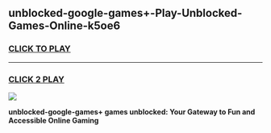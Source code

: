 
## unblocked-google-games+-Play-Unblocked-Games-Online-k5oe6
<h3>
<a href="https://premium76.site?title=unblocked-google-games+&ref=24A">CLICK TO PLAY</a></h3>
<hr>

<h3>
<a href="https://premium76.site?title=unblocked-google-games+&ref=24A">CLICK 2 PLAY</a>
  
</h3>

<a href="https://premium76.site?title=unblocked-google-games+&ref=24A"><img src="https://clearcache.store/games.png"></a>


**unblocked-google-games+ games unblocked: Your Gateway to Fun and Accessible Online Gaming**
